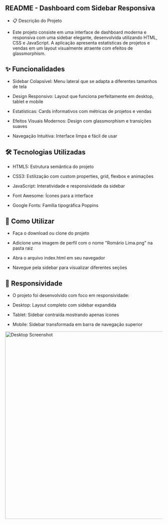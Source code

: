 ## README - Dashboard com Sidebar Responsiva

- 📋 Descrição do Projeto

- Este projeto consiste em uma interface de dashboard moderna e responsiva com uma sidebar elegante, desenvolvida utilizando HTML, CSS e JavaScript. A aplicação apresenta estatísticas de projetos e vendas em um layout visualmente atraente com efeitos de glassmorphism.

## ✨ Funcionalidades

- Sidebar Colapsível: Menu lateral que se adapta a diferentes tamanhos de tela

- Design Responsivo: Layout que funciona perfeitamente em desktop, tablet e mobile

- Estatísticas: Cards informativos com métricas de projetos e vendas

- Efeitos Visuais Modernos: Design com glassmorphism e transições suaves

- Navegação Intuitiva: Interface limpa e fácil de usar

## 🛠️ Tecnologias Utilizadas

- HTML5: Estrutura semântica do projeto

- CSS3: Estilização com custom properties, grid, flexbox e animações

- JavaScript: Interatividade e responsividade da sidebar

- Font Awesome: Ícones para a interface

- Google Fonts: Família tipográfica Poppins

##  🚀 Como Utilizar

- Faça o download ou clone do projeto

- Adicione uma imagem de perfil com o nome "Romário Lima.png" na pasta raiz

- Abra o arquivo index.html em seu navegador

- Navegue pela sidebar para visualizar diferentes seções

## 📱 Responsividade

- O projeto foi desenvolvido com foco em responsividade:

- Desktop: Layout completo com sidebar expandida

- Tablet: Sidebar contraída mostrando apenas ícones

- Mobile: Sidebar transformada em barra de navegação superior


<img src="https://imgur.com/a/Ox4FBuq.png" alt="Desktop Screenshot" width="600"/>